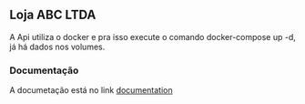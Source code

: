 ## Loja ABC LTDA

A Api utiliza o docker e pra isso execute o comando docker-compose up -d, já há dados nos volumes.

### Documentação

A documetação está no link [documentation](https://documenter.getpostman.com/view/167485/2sA2xcZuaT)